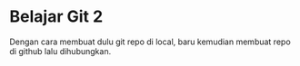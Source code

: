 # Belajar Git 2
Dengan cara membuat dulu git repo di local, baru kemudian membuat repo di github lalu dihubungkan.